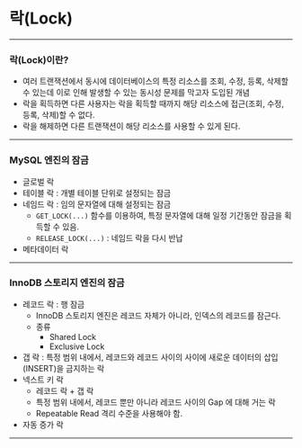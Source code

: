 # 락(Lock)

---

### 락(Lock)이란?
- 여러 트랜잭션에서 동시에 데이터베이스의 특정 리소스를 조회, 수정, 등록, 삭제할 수 있는데 이로 인해 발생할 수 있는 동시성 문제를
막고자 도입된 개념
- 락을 획득하면 다른 사용자는 락을 획득할 때까지 해당 리소스에 접근(조회, 수정, 등록, 삭제)할 수 없다.
- 락을 해제하면 다른 트랜잭션이 해당 리소스를 사용할 수 있게 된다.

---


### MySQL 엔진의 잠금
- 글로벌 락
- 테이블 락 : 개별 테이블 단위로 설정되는 잠금
- 네임드 락 : 임의 문자열에 대해 설정되는 잠금
  - `GET_LOCK(...)` 함수를 이용하여, 특정 문자열에 대해 일정 기간동안 잠금을 획득할 수 있음.
  - `RELEASE_LOCK(...)` : 네임드 락을 다시 반납
- 메타데이터 락

---

### InnoDB 스토리지 엔진의 잠금
- 레코드 락 : 행 잠금
  - InnoDB 스토리지 엔진은 레코드 자체가 아니라, 인덱스의 레코드를 잠근다.
  - 종류
    - Shared Lock
    - Exclusive Lock
- 갭 락 : 특정 범위 내에서, 레코드와 레코드 사이의 사이에 새로운 데이터의 삽입(INSERT)을 금지하는 락
- 넥스트 키 락
  - 레코드 락 + 갭 락
  - 특정 범위 내에서, 레코드 뿐만 아니라 레코드 사이의 Gap 에 대해 거는 락
  - Repeatable Read 격리 수준을 사용해야 함.
- 자동 증가 락

---
